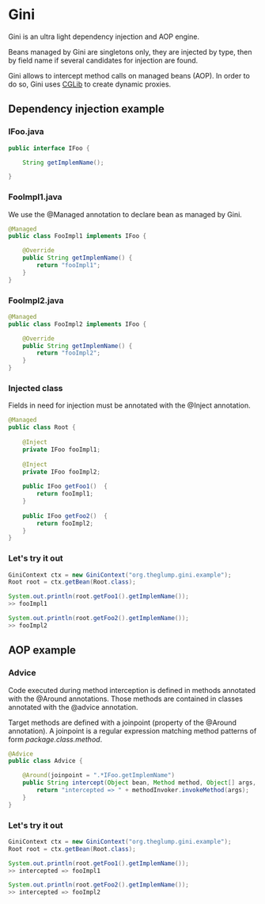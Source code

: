 # Gini

Gini is an ultra light dependency injection and AOP engine.

Beans managed by Gini are singletons only, they are injected by type, then by field name if several candidates for injection are found.

Gini allows to intercept method calls on managed beans (AOP). In order to do so, Gini uses [CGLib](https://github.com/cglib/cglib) to create dynamic proxies.

## Dependency injection example

###  IFoo.java

```java
public interface IFoo {

	String getImplemName();

}
```
###  FooImpl1.java

We use the @Managed annotation to declare bean as managed by Gini.

```java
@Managed
public class FooImpl1 implements IFoo {

	@Override
	public String getImplemName() {
		return "fooImpl1";
	}
}
```

###  FooImpl2.java

```java
@Managed
public class FooImpl2 implements IFoo {

	@Override
	public String getImplemName() {
		return "fooImpl2";
	}
}
```

###  Injected class

Fields in need for injection must be annotated with the @Inject annotation.

```java
@Managed
public class Root {
	
	@Inject
	private IFoo fooImpl1;
	
	@Inject
	private IFoo fooImpl2;
	
	public IFoo getFoo1()  {
		return fooImpl1;
	}
	
	public IFoo getFoo2()  {
		return fooImpl2;
	}
}
```

###  Let's try it out

```java
GiniContext ctx = new GiniContext("org.theglump.gini.example");
Root root = ctx.getBean(Root.class);

System.out.println(root.getFoo1().getImplemName());
>> fooImpl1

System.out.println(root.getFoo2().getImplemName());
>> fooImpl2
```

## AOP example

###  Advice

Code executed during method interception is defined in methods annotated with the @Around annotations. Those methods are contained in classes annotated with the @advice annotation.

Target methods are defined with a joinpoint (property of the @Around annotation). A joinpoint is a regular expression matching method patterns of form *package.class.method*.

```java
@Advice
public class Advice {

	@Around(joinpoint = ".*IFoo.getImplemName")
	public String intercept(Object bean, Method method, Object[] args, MethodInvoker methodInvoker) {
		return "intercepted => " + methodInvoker.invokeMethod(args);
	}
}
```

###  Let's try it out

```java
GiniContext ctx = new GiniContext("org.theglump.gini.example");
Root root = ctx.getBean(Root.class);

System.out.println(root.getFoo1().getImplemName());
>> intercepted => fooImpl1

System.out.println(root.getFoo2().getImplemName());
>> intercepted => fooImpl2
```
